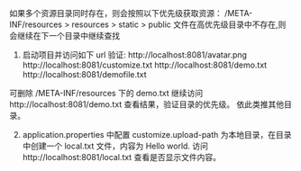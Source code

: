 如果多个资源目录同时存在，则会按照以下优先级获取资源：
/META-INF/resources > resources > static > public
文件在高优先级目录中不存在,则会继续在下一个目录中继续查找

1. 启动项目并访问如下 url 验证:
http://localhost:8081/avatar.png
http://localhost:8081/customize.txt
http://localhost:8081/demo.txt
http://localhost:8081/demofile.txt

可删除 /META-INF/resources 下的 demo.txt 继续访问
http://localhost:8081/demo.txt
查看结果，验证目录的优先级。
依此类推其他目录。

2. application.properties 中配置 customize.upload-path 为本地目录，在目录中创建一个 local.txt 文件，内容为 Hello world. 
访问 http://localhost:8081/local.txt 查看是否显示文件内容。